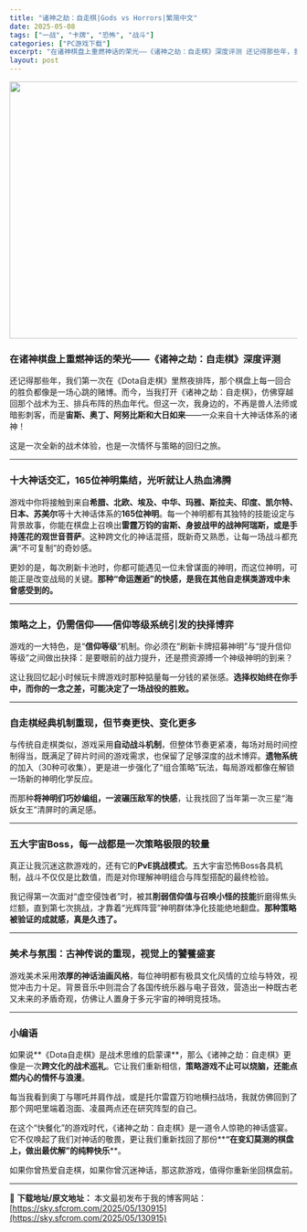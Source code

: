 ```yaml
---
title: "诸神之劫：自走棋|Gods vs Horrors|繁简中文"
date: 2025-05-08
tags: ["一战", "卡牌", "恐怖", "战斗"]
categories: ["PC游戏下载"]
excerpt: "在诸神棋盘上重燃神话的荣光——《诸神之劫：自走棋》深度评测 还记得那些年，我们第一次在《Dota自走棋》里熬夜排阵，那个棋盘上每一回合的胜负都像是一场心跳的赌博。而今，当我打开《诸神之劫：自走棋》，仿佛穿越回那个战术为王、排兵布阵的热血年代。但这一次，我身边的，不再是兽人法师或暗影刺客，而是宙斯、奥&hellip;"
layout: post
---
```


<img class="aligncenter size-full wp-image-130916" src="https://sky.sfcrom.com/wp-content/uploads/2025/05/2025050801481943.webp" alt="" width="800" height="450" />
<h3 class="" data-start="82" data-end="119"><strong data-start="86" data-end="119">在诸神棋盘上重燃神话的荣光——《诸神之劫：自走棋》深度评测</strong></h3>
<p class="" data-start="121" data-end="272">还记得那些年，我们第一次在《Dota自走棋》里熬夜排阵，那个棋盘上每一回合的胜负都像是一场心跳的赌博。而今，当我打开《诸神之劫：自走棋》，仿佛穿越回那个战术为王、排兵布阵的热血年代。但这一次，我身边的，不再是兽人法师或暗影刺客，而是<strong data-start="237" data-end="256">宙斯、奥丁、阿努比斯和大日如来</strong>——一众来自十大神话体系的诸神！</p>
<p class="" data-start="274" data-end="301">这是一次全新的战术体验，也是一次情怀与策略的回归之旅。</p>


<hr class="" data-start="303" data-end="306" />

<h3 class="" data-start="308" data-end="341"><strong data-start="312" data-end="341">十大神话交汇，165位神明集结，光听就让人热血沸腾</strong></h3>
<p class="" data-start="343" data-end="512">游戏中你将接触到来自<strong data-start="353" data-end="389">希腊、北欧、埃及、中华、玛雅、斯拉夫、印度、凯尔特、日本、苏美尔</strong>等十大神话体系的<strong data-start="397" data-end="407">165位神明</strong>。每一个神明都有其独特的技能设定与背景故事，你能在棋盘上召唤出<strong data-start="438" data-end="473">雷霆万钧的宙斯、身披战甲的战神阿瑞斯，或是手持莲花的观世音菩萨</strong>。这种跨文化的神话混搭，既新奇又熟悉，让每一场战斗都充满“不可复制”的奇妙感。</p>
<p class="" data-start="514" data-end="596">更妙的是，每次刷新卡池时，你都可能遇见一位未曾谋面的神明，而这位神明，可能正是改变战局的关键。<strong data-start="561" data-end="596">那种“命运邂逅”的快感，是我在其他自走棋类游戏中未曾感受到的。</strong></p>


<hr class="" data-start="598" data-end="601" />

<h3 class="" data-start="603" data-end="635"><strong data-start="607" data-end="635">策略之上，仍需信仰——信仰等级系统引发的抉择博弈</strong></h3>
<p class="" data-start="637" data-end="715">游戏的一大特色，是“<strong data-start="647" data-end="655">信仰等级</strong>”机制。你必须在“刷新卡牌招募神明”与“提升信仰等级”之间做出抉择：是要眼前的战力提升，还是攒资源搏一个神级神明的到来？</p>
<p class="" data-start="717" data-end="780">这让我回忆起小时候玩卡牌游戏时那种掂量每一分钱的紧张感。<strong data-start="745" data-end="780">选择权始终在你手中，而你的一念之差，可能决定了一场战役的胜败。</strong></p>


<hr class="" data-start="782" data-end="785" />

<h3 class="" data-start="787" data-end="815"><strong data-start="791" data-end="815">自走棋经典机制重现，但节奏更快、变化更多</strong></h3>
<p class="" data-start="817" data-end="946">与传统自走棋类似，游戏采用<strong data-start="830" data-end="840">自动战斗机制</strong>，但整体节奏更紧凑，每场对局时间控制得当，既满足了碎片时间的游戏需求，也保留了足够深度的战术博弈。<strong data-start="889" data-end="897">遗物系统</strong>的加入（30种可收集），更是进一步强化了“组合策略”玩法，每局游戏都像在解锁一场新的神明化学反应。</p>
<p class="" data-start="948" data-end="1000">而那种<strong data-start="951" data-end="973">将神明们巧妙编组，一波碾压敌军的快感</strong>，让我找回了当年第一次三星“海妖女王”清屏时的满足感。</p>


<hr class="" data-start="1002" data-end="1005" />

<h3 class="" data-start="1007" data-end="1038"><strong data-start="1011" data-end="1038">五大宇宙Boss，每一战都是一次策略极限的较量</strong></h3>
<p class="" data-start="1040" data-end="1114">真正让我沉迷这款游戏的，还有它的<strong data-start="1056" data-end="1067">PvE挑战模式</strong>。五大宇宙恐怖Boss各具机制，战斗不仅仅是比数值，而是对你理解神明组合与阵型搭配的最终检验。</p>
<p class="" data-start="1116" data-end="1212">我记得第一次面对“虚空侵蚀者”时，被其<strong data-start="1135" data-end="1152">削弱信仰值与召唤小怪的技能</strong>折磨得焦头烂额，直到第七次挑战，才靠着“光辉阵营”神明群体净化技能绝地翻盘。<strong data-start="1190" data-end="1212">那种策略被验证的成就感，真是久违了。</strong></p>


<hr class="" data-start="1214" data-end="1217" />

<h3 class="" data-start="1219" data-end="1249"><strong data-start="1223" data-end="1249">美术与氛围：古神传说的重现，视觉上的饕餮盛宴</strong></h3>
<p class="" data-start="1251" data-end="1354">游戏美术采用<strong data-start="1257" data-end="1270">浓厚的神话油画风格</strong>，每位神明都有极具文化风情的立绘与特效，视觉冲击力十足。背景音乐中则混合了各国传统乐器与电子音效，营造出一种既古老又未来的矛盾奇观，仿佛让人置身于多元宇宙的神明竞技场。</p>


<hr class="" data-start="1356" data-end="1359" />

<h3 class="" data-start="1361" data-end="1372"><strong data-start="1365" data-end="1372">小编语</strong></h3>
<p class="" data-start="1374" data-end="1467">如果说**《Dota自走棋》是战术思维的启蒙课**，那么《诸神之劫：自走棋》更像是一次<strong data-start="1417" data-end="1429">跨文化的战术巡礼</strong>。它让我们重新相信，<strong data-start="1439" data-end="1466">策略游戏不止可以烧脑，还能点燃内心的情怀与浪漫</strong>。</p>
<p class="" data-start="1469" data-end="1529">每当我看到奥丁与哪吒并肩作战，或是托尔雷霆万钧地横扫战场，我就仿佛回到了那个网吧里端着泡面、凌晨两点还在研究阵型的自己。</p>
<p class="" data-start="1531" data-end="1621">在这个“快餐化”的游戏时代，《诸神之劫：自走棋》是一道令人惊艳的神话盛宴。它不仅唤起了我们对神话的敬畏，更让我们重新找回了那份**<strong>“在变幻莫测的棋盘上，做出最优解”的纯粹快乐</strong>**。</p>
<p class="" data-start="1623" data-end="1659">如果你曾热爱自走棋，如果你曾沉迷神话，那这款游戏，值得你重新坐回棋盘前。</p>

---
📖 **下载地址/原文地址：** 本文最初发布于我的博客网站：[https://sky.sfcrom.com/2025/05/130915](https://sky.sfcrom.com/2025/05/130915)
